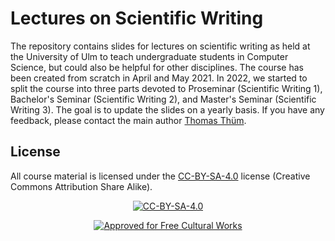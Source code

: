 # Lectures on Scientific Writing

The repository contains slides for lectures on scientific writing as held at the University of Ulm to teach undergraduate students in Computer Science, but could also be helpful for other disciplines. The course has been created from scratch in April and May 2021. In 2022, we started to split the course into three parts devoted to Proseminar (Scientific Writing 1), Bachelor's Seminar (Scientific Writing 2), and Master's Seminar (Scientific Writing 3). The goal is to update the slides on a yearly basis. If you have any feedback, please contact the main author [Thomas Thüm](mailto:thomas.thuem@uni-ulm.de).

## License

All course material is licensed under the <a href="http://creativecommons.org/licenses/by-sa/4.0/">CC-BY-SA-4.0</a> license (Creative Commons Attribution Share Alike).

<p align="center">
	<a href="http://creativecommons.org/licenses/by-sa/4.0/"><img src="https://i.creativecommons.org/l/by-sa/4.0/88x31.png" alt="CC-BY-SA-4.0"/></a>
</p>

<p align="center">
	<a href="https://creativecommons.org/share-your-work/public-domain/freeworks"><img src="https://upload.wikimedia.org/wikipedia/commons/b/b7/Approved-for-free-cultural-works.svg" alt="Approved for Free Cultural Works"/></a>
</p>
